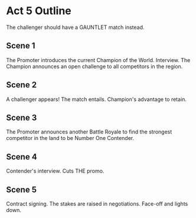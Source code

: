 # Act 5 Outline

The challenger should have a GAUNTLET match instead.

## Scene 1

The Promoter introduces the current Champion of the World. Interview. The Champion announces an open challenge to all competitors in the region.

## Scene 2

A challenger appears! The match entails. Champion's advantage to retain.

## Scene 3

The Promoter announces another Battle Royale to find the strongest competitor in the land to be Number One Contender.

## Scene 4

Contender's interview. Cuts THE promo.

## Scene 5

Contract signing. The stakes are raised in negotiations. Face-off and lights down.
